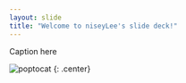 ```yaml
---
layout: slide
title: "Welcome to niseyLee's slide deck!"
---
```


Caption here

![poptocat](https://octodex.github.com/images/poptocat.png)
{: .center}
